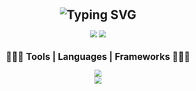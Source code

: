 <h1 align="center">
    <img src="https://readme-typing-svg.herokuapp.com?font=Righteous&size=35&center=true&vCenter=true&width=500&height=70&duration=4000&pause=2000&lines=Hello+!!+👋+I'm+EstelaLacerda!" alt="Typing SVG" />
</h1>

<div align="center">
      <a href="https://www.linkedin.com/in/estela-de-lacerda-oliveira/" target="_blank"><img src="https://img.shields.io/badge/-LinkedIn-%230077B5?style=for-the-badge&logo=linkedin&logoColor=white" target="_blank"></a>
      <a href = "mailto:esteladelac.oli@gmail.com"><img src="https://img.shields.io/badge/Gmail-D14836?style=for-the-badge&logo=gmail&logoColor=white" target="_blank"></a>
  </div>

</div>
<h2 align="center">👩🏻‍💻 Tools | Languages | Frameworks 👩🏻‍💻</h2>
<div align="center">
    <img src="https://skillicons.dev/icons?i=c,python,java,javascript,django,spring" /><br>
    <img src="https://skillicons.dev/icons?i=nodejs,react,mysql,html,css" /><br>
</div>


